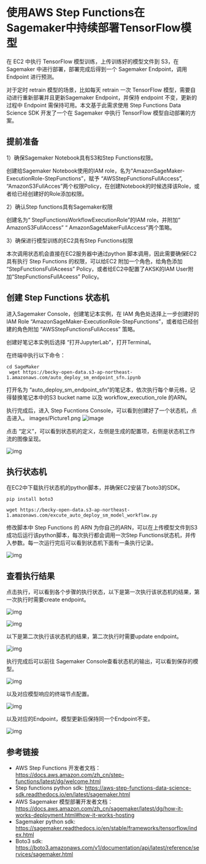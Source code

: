# 使用AWS Step Functions在Sagemaker中持续部署TensorFlow模型


在 EC2 中执行 TensorFlow 模型训练，上传训练好的模型文件到 S3，在 Sagemaker 中进行部署，部署完成后得到一个 Sagemaker Endpoint，调用 Endpoint 进行预测。

对于定时 retrain 模型的场景，比如每天 retrain 一次 TensorFlow 模型，需要自动进行重新部署并且更新Sagemaker Endpoint，并保持 endpoint 不变，更新的过程中 Endpoint 需保持可用。本文基于此需求使用 Step Functions Data Science SDK 开发了一个在 Sagemaker 中执行 TensorFlow 模型自动部署的方案。



## 提前准备

1）确保Sagemaker Notebook具有S3和Step Functions权限。

创建给Sagemaker Notebook使用的IAM role，名为“AmazonSageMaker-ExecutionRole-StepFunctions”，赋予 “AWSStepFunctionsFullAccess”, “AmazonS3FullAcces”两个权限Policy，在创建Notebook的时候选择该Role，或者给已经创建好的Role添加权限。

2）确认Step functions具有Sagemaker权限

创建名为“ StepFunctionsWorkflowExecutionRole”的IAM role，并附加“ AmazonS3FullAccess” “ AmazonSageMakerFullAccess”两个策略。

3）确保进行模型训练的EC2具有Step Functions权限

本次调用状态机会直接在EC2服务器中通过python 脚本调用，因此需要确保EC2具有执行 Step Functions 的权限，可以给EC2 附加一个角色，给角色添加 “StepFunctionsFullAceess” Policy，或者给EC2中配置了AKSK的IAM User附加“StepFunctionsFullAceess” Policy。

 

 ## 创建 Step Functions 状态机

进入Sagemaker Console，创建笔记本实例，在 IAM 角色处选择上一步创建好的 IAM Role “AmazonSageMaker-ExecutionRole-StepFunctions”，或者给已经创建的角色附加 “AWSStepFunctionsFullAccess” 策略。

创建好笔记本实例后选择 “打开JupyterLab”，打开Terminal。

在终端中执行以下命令：

```
cd SageMaker
 wget https://becky-open-data.s3-ap-northeast-1.amazonaws.com/auto_deploy_sm_endpoint_sfn.ipynb
```

 打开名为 “auto_deploy_sm_endpoint_sfn”的笔记本，依次执行每个单元格，记得替换笔记本中的S3 bucket name 以及 workflow_execution_role 的ARN。

执行完成后，进入 Step Fucntions Console，可以看到创建好了一个状态机，点击进入。
images/Picture1.png
![image](https://github.com/nwcd-samples/auto-deploy-sm-endpoint-sfn/blob/main/images/Picture1.png)

 点击 “定义”，可以看到状态机的定义，左侧是生成的配置项，右侧是状态机工作流的图像呈现。

![img](https://github.com/nwcd-samples/auto-deploy-sm-endpoint-sfn/blob/main/images/Picture2.png)

 

## 执行状态机

 在EC2中下载执行状态机的python脚本，并确保EC2安装了boto3的SDK。

```
pip install boto3

wget https://becky-open-data.s3-ap-northeast-1.amazonaws.com/excute_auto_deploy_sm_model_workflow.py
```

 修改脚本中 Step Functions 的 ARN 为你自己的ARN，可以在上传模型文件到S3成功后运行该python脚本，每次执行都会调用一次Step Functions状态机，并传入参数。每一次运行完后可以看到状态机下面有一条执行记录。

![img](https://github.com/nwcd-samples/auto-deploy-sm-endpoint-sfn/blob/main/images/Picture3.png)

 

## 查看执行结果

点击执行，可以看到各个步骤的执行状态，以下是第一次执行该状态机的结果，第一次执行时需要create endpoint。

![img](https://github.com/nwcd-samples/auto-deploy-sm-endpoint-sfn/blob/main/images/Picture4.png)

![img](https://github.com/nwcd-samples/auto-deploy-sm-endpoint-sfn/blob/main/images/Picture5.png)

以下是第二次执行该状态机的结果，第二次执行时需要update endpoint。

![img](https://github.com/nwcd-samples/auto-deploy-sm-endpoint-sfn/blob/main/images/Picture6.png)

 

执行完成后可以前往 Sagemaker Console查看状态机的输出，可以看到保存的模型。

![img](https://github.com/nwcd-samples/auto-deploy-sm-endpoint-sfn/blob/main/images/Picture7.png)

 

以及对应模型响应的终端节点配置。

![img](https://github.com/nwcd-samples/auto-deploy-sm-endpoint-sfn/blob/main/images/Picture8.png)

 

以及对应的Endpoint，模型更新后保持同一个Endpoint不变。

![img](https://github.com/nwcd-samples/auto-deploy-sm-endpoint-sfn/blob/main/images/Picture9.png)

 

 ## 参考链接

- AWS Step Functions 开发者文档：https://docs.aws.amazon.com/zh_cn/step-functions/latest/dg/welcome.html
- Step functions python sdk: https://aws-step-functions-data-science-sdk.readthedocs.io/en/latest/sagemaker.html
- AWS Sagemaker 模型部署开发者文档：https://docs.aws.amazon.com/zh_cn/sagemaker/latest/dg/how-it-works-deployment.html#how-it-works-hosting
- Sagemaker python sdk: https://sagemaker.readthedocs.io/en/stable/frameworks/tensorflow/index.html
- Boto3 sdk: https://boto3.amazonaws.com/v1/documentation/api/latest/reference/services/sagemaker.html

